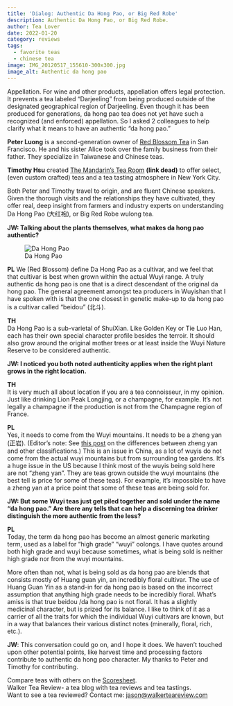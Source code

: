 ```yaml
---
title: 'Dialog: Authentic Da Hong Pao, or Big Red Robe'
description: Authentic Da Hong Pao, or Big Red Robe.
author: Tea Lover
date: 2022-01-20
category: reviews
tags:
  - favorite teas
  - chinese tea
image: IMG_20120517_155610-300x300.jpg
image_alt: Authentic da hong pao
---
```


Appellation. For wine and other products, appellation offers legal protection. It prevents a tea labeled “Darjeeling” from being produced outside of the designated geographical region of Darjeeling. Even though it has been produced for generations, da hong pao tea does not yet have such a recognized (and enforced) appellation. So I asked 2 colleagues to help clarify what it means to have an authentic “da hong pao.”

**Peter Luong** is a second-generation owner of [Red Blossom Tea](https://redblossomtea.com/pages/about-us) in San Francisco. He and his sister Alice took over the family business from their father. They specialize in Taiwanese and Chinese teas.

**Timothy Hsu** created [The Mandarin’s Tea Room](http://www.themandarinstearoom.com/About-Us_ep_7.html) **(link dead)** to offer select, (even custom crafted) teas and a tea tasting atmosphere in New York City.

Both Peter and Timothy travel to origin, and are fluent Chinese speakers. Given the thorough visits and the relationships they have cultivated, they offer real, deep insight from farmers and industry experts on understanding Da Hong Pao (大红袍), or Big Red Robe wulong tea.

**JW: Talking about the plants themselves, what makes da hong pao authentic?**

<!-- image -->
<figure>
    <img class="rounded" src="/img/IMG_20120517_155610-300x300.jpg" alt="Da Hong Pao">
    <figcaption>Da Hong Pao</figcaption>
</figure>

**PL** We (Red Blossom) define Da Hong Pao as a cultivar, and we feel that that cultivar is best when grown within the actual Wuyi range. A truly authentic da hong pao is one that is a direct descendant of the original da hong pao. The general agreement amongst tea producers in Wuyishan that I have spoken with is that the one closest in genetic make-up to da hong pao is a cultivar called “beidou” (北斗).

**TH**  
Da Hong Pao is a sub-varietal of ShuiXian. Like Golden Key or Tie Luo Han, each has their own special character profile besides the terroir. It should also grow around the original mother trees or at least inside the Wuyi Nature Reserve to be considered authentic.

**JW: I noticed you both noted authenticity applies when the right plant grows in the right location.**

**TH**  
It is very much all about location if you are a tea connoisseur, in my opinion. Just like drinking Lion Peak Longjing, or a champagne, for example. It’s not legally a champagne if the production is not from the Champagne region of France.

**PL**  
Yes, it needs to come from the Wuyi mountains. It needs to be a zheng yan (正岩). (Editor’s note: See [this post](https://web.archive.org/web/20201129021355/http://walkerteareview.com//http:/walkerteareview.com/tea-origins-wu-yi-mountain-fujian-province-china) on the differences between zheng yan and other classifications.) This is an issue in China, as a lot of wuyis do not come from the actual wuyi mountains but from surrounding tea gardens. It’s a huge issue in the US because I think most of the wuyis being sold here are not “zheng yan”. They are teas grown outside the wuyi mountains (the best tell is price for some of these teas). For example, it’s impossible to have a zheng yan at a price point that some of these teas are being sold for.

**JW: But some Wuyi teas just get piled together and sold under the name “da hong pao.” Are there any tells that can help a discerning tea drinker distinguish the more authentic from the less?**

**PL**  
Today, the term da hong pao has become an almost generic marketing term, used as a label for “high grade” “wuyi” oolongs. I have quotes around both high grade and wuyi because sometimes, what is being sold is neither high grade nor from the wuyi mountains.

More often than not, what is being sold as da hong pao are blends that consists mostly of Huang guan yin, an incredibly floral cultivar. The use of Huang Guan Yin as a stand-in for da hong pao is based on the incorrect assumption that anything high grade needs to be incredibly floral. What’s amiss is that true beidou /da hong pao is not floral. It has a slightly medicinal character, but is prized for its balance. I like to think of it as a carrier of all the traits for which the individual Wuyi cultivars are known, but in a way that balances their various distinct notes (minerally, floral, rich, etc.).

**JW**: This conversation could go on, and I hope it does. We haven’t touched upon other potential points, like harvest time and processing factors contribute to authentic da hong pao character. My thanks to Peter and Timothy for contributing.

Compare teas with others on the [Scoresheet](https://web.archive.org/web/20201129021355/http://walkerteareview.com//?page_id=6).  
Walker Tea Review- a tea blog with tea reviews and tea tastings.  
Want to see a tea reviewed? Contact me: jason@walkerteareview.com
